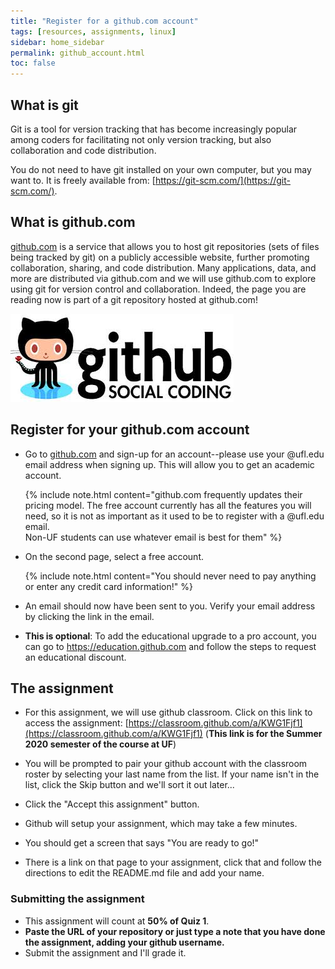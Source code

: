 ```yaml
---
title: "Register for a github.com account"
tags: [resources, assignments, linux]
sidebar: home_sidebar
permalink: github_account.html
toc: false
---
```


## What is git

Git is a tool for version tracking that has become increasingly popular among coders for facilitating not only version tracking, but also collaboration and code distribution.

You do not need to have git installed on your own computer, but you may want to. It is freely available from: [https://git-scm.com/](https://git-scm.com/).

## What is github.com

[github.com](github.com) is a service that allows you to host git repositories (sets of files being tracked by git) on a publicly accessible website, further promoting collaboration, sharing, and code distribution. Many applications, data, and more are distributed via github.com and we will use github.com to explore using git for version control and collaboration. Indeed, the page you are reading now is part of a git repository hosted at github.com!

![github.com social coding logo](images/github_logo.jpg)  

## Register for your github.com account

* Go to [github.com](github.com) and sign-up for an account--please use your @ufl.edu email address when signing up. This will allow you to get an academic account.

  {% include note.html content="github.com frequently updates their pricing model. The free account currently has all the features you will need, so it is not as important as it used to be to register with a @ufl.edu email.<br>
  Non-UF students can use whatever email is best for them" %} 

* On the second page, select a free account.

  {% include note.html content="You should never need to pay anything or enter any credit card information!" %}

* An email should now have been sent to you. Verify your email address by clicking the link in the email.

* **This is optional**: To add the educational upgrade to a pro account, you can go to https://education.github.com and follow the steps to request an educational discount.

## The assignment

* For this assignment, we will use github classroom. Click on this link to access the assignment: [https://classroom.github.com/a/KWG1Fjf1](https://classroom.github.com/a/KWG1Fjf1) (**This link is for the Summer 2020 semester of the course at UF**)

* You will be prompted to pair your github account with the classroom roster by selecting your last name from the list. If your name isn't in the list, click the Skip button and we'll sort it out later...

* Click the "Accept this assignment" button.

* Github will setup your assignment, which may take a few minutes.

* You should get a screen that says "You are ready to go!"

* There is a link on that page to your assignment, click that and follow the directions to edit the README.md file and add your name.

### Submitting the assignment

* This assignment will count at **50% of Quiz 1**.
* **Paste the URL of your repository or just type a note that you have done the assignment, adding your github username.**
* Submit the assignment and I'll grade it.
